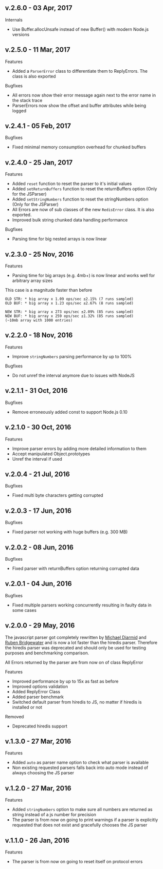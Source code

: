 ## v.2.6.0 - 03 Apr, 2017

Internals

-  Use Buffer.allocUnsafe instead of new Buffer() with modern Node.js versions

## v.2.5.0 - 11 Mar, 2017

Features

-  Added a `ParserError` class to differentiate them to ReplyErrors. The class is also exported

Bugfixes

-  All errors now show their error message again next to the error name in the stack trace
-  ParserErrors now show the offset and buffer attributes while being logged

## v.2.4.1 - 05 Feb, 2017

Bugfixes

-  Fixed minimal memory consumption overhead for chunked buffers

## v.2.4.0 - 25 Jan, 2017

Features

-  Added `reset` function to reset the parser to it's initial values
-  Added `setReturnBuffers` function to reset the returnBuffers option (Only for the JSParser)
-  Added `setStringNumbers` function to reset the stringNumbers option (Only for the JSParser)
-  All Errors are now of sub classes of the new `RedisError` class. It is also exported.
-  Improved bulk string chunked data handling performance

Bugfixes

-  Parsing time for big nested arrays is now linear

## v.2.3.0 - 25 Nov, 2016

Features

-  Parsing time for big arrays (e.g. 4mb+) is now linear and works well for arbitrary array sizes

This case is a magnitude faster than before

    OLD STR: * big array x 1.09 ops/sec ±2.15% (7 runs sampled)
    OLD BUF: * big array x 1.23 ops/sec ±2.67% (8 runs sampled)

    NEW STR: * big array x 273 ops/sec ±2.09% (85 runs sampled)
    NEW BUF: * big array x 259 ops/sec ±1.32% (85 runs sampled)
    (~10mb array with 1000 entries)

## v.2.2.0 - 18 Nov, 2016

Features

-  Improve `stringNumbers` parsing performance by up to 100%

Bugfixes

-  Do not unref the interval anymore due to issues with NodeJS

## v.2.1.1 - 31 Oct, 2016

Bugfixes

-  Remove erroneously added const to support Node.js 0.10

## v.2.1.0 - 30 Oct, 2016

Features

-  Improve parser errors by adding more detailed information to them
-  Accept manipulated Object.prototypes
-  Unref the interval if used

## v.2.0.4 - 21 Jul, 2016

Bugfixes

-  Fixed multi byte characters getting corrupted

## v.2.0.3 - 17 Jun, 2016

Bugfixes

-  Fixed parser not working with huge buffers (e.g. 300 MB)

## v.2.0.2 - 08 Jun, 2016

Bugfixes

-  Fixed parser with returnBuffers option returning corrupted data

## v.2.0.1 - 04 Jun, 2016

Bugfixes

-  Fixed multiple parsers working concurrently resulting in faulty data in some cases

## v.2.0.0 - 29 May, 2016

The javascript parser got completely rewritten by [Michael Diarmid](https://github.com/Salakar) and [Ruben Bridgewater](https://github.com/BridgeAR) and is now a lot faster than the hiredis parser.
Therefore the hiredis parser was deprecated and should only be used for testing purposes and benchmarking comparison.

All Errors returned by the parser are from now on of class ReplyError

Features

-  Improved performance by up to 15x as fast as before
-  Improved options validation
-  Added ReplyError Class
-  Added parser benchmark
-  Switched default parser from hiredis to JS, no matter if hiredis is installed or not

Removed

-  Deprecated hiredis support

## v.1.3.0 - 27 Mar, 2016

Features

-  Added `auto` as parser name option to check what parser is available
-  Non existing requested parsers falls back into auto mode instead of always choosing the JS parser

## v.1.2.0 - 27 Mar, 2016

Features

-  Added `stringNumbers` option to make sure all numbers are returned as string instead of a js number for precision
-  The parser is from now on going to print warnings if a parser is explicitly requested that does not exist and gracefully chooses the JS parser

## v.1.1.0 - 26 Jan, 2016

Features

-  The parser is from now on going to reset itself on protocol errors
